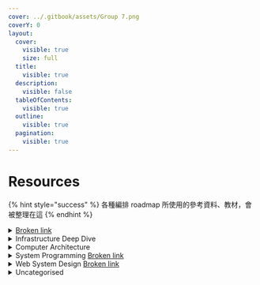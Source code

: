 ```yaml
---
cover: ../.gitbook/assets/Group 7.png
coverY: 0
layout:
  cover:
    visible: true
    size: full
  title:
    visible: true
  description:
    visible: false
  tableOfContents:
    visible: true
  outline:
    visible: true
  pagination:
    visible: true
---
```


# Resources

{% hint style="success" %}
各種編排 roadmap 所使用的參考資料、教材，會被整理在這
{% endhint %}

<details>

<summary><a data-mention href="broken-reference">Broken link</a></summary>

#### LeetCode The Hard Way

* [https://leetcodethehardway.com/](https://leetcodethehardway.com/)

#### LeetCode Explore

* [https://leetcode.com/explore/](https://leetcode.com/explore/)

#### NeetCode.io Roadmap

* [https://neetcode.io/roadmap](https://neetcode.io/roadmap)

#### LintCode Courses

* [https://www.lintcode.com/course/list/?tagId=865\&chargeStatus=-1](https://www.lintcode.com/course/list/?tagId=865\&chargeStatus=-1)

#### **Algorithms Lab** <a href="#algorithms-lab" id="algorithms-lab"></a>

* [https://hackmd.io/@arthurzllu/SkZBc7GoI](https://hackmd.io/@arthurzllu/SkZBc7GoI#Analysis-of-Algorithms)

#### Algorithm and Data Structure Notes

* [https://aaronice.gitbook.io/lintcode/](https://aaronice.gitbook.io/lintcode/)

#### 演算法筆記

* [https://web.ntnu.edu.tw/\~algo/](https://web.ntnu.edu.tw/\~algo/)

#### LeetCode Question Ratings

* [https://zerotrac.github.io/leetcode\_problem\_rating/#/](https://zerotrac.github.io/leetcode\_problem\_rating/#/)

#### LeetCode 101 - A LeetCode Grinding Guide (C++ Version)

* [https://github.com/changgyhub/leetcode\_101/blob/master/LeetCode%20101%20-%20A%20LeetCode%20Grinding%20Guide%20(C%2B%2B%20Version).pdf](https://github.com/changgyhub/leetcode\_101/blob/master/LeetCode%20101%20-%20A%20LeetCode%20Grinding%20Guide%20\(C%2B%2B%20Version\).pdf)

#### Hello 算法

* [https://www.hello-algo.com/chapter\_searching/searching\_algorithm\_revisited/#1053](https://www.hello-algo.com/chapter\_searching/searching\_algorithm\_revisited/#1053)

#### EnjoyAlgorithm.com

* [https://www.enjoyalgorithms.com/](https://www.enjoyalgorithms.com/)

#### Competitive Programming Sites

* [**洛谷 Luogu**](https://www.luogu.com.cn/problem/list?tag=126\&page=1\&type=CF\&orderBy=difficulty\&order=asc)
* [**CodeForces**](https://codeforces.com/blog/entry/8561)
* [**Beecrowd**](https://judge.beecrowd.com/en/categories)

![](<../.gitbook/assets/image (2).png>)

</details>

<details>

<summary>Infrastructure Deep Dive</summary>

#### Bloom Filters

* [https://samwho.dev/bloom-filters/](https://samwho.dev/bloom-filters/)

</details>

<details>

<summary>Computer Architecture</summary>

#### Computer Architecture: A Quantitative Approach

* [https://acs.pub.ro/\~cpop/SMPA/Computer%20Architecture%20A%20Quantitative%20Approach%20(5th%20edition).pdf](https://acs.pub.ro/\~cpop/SMPA/Computer%20Architecture%20A%20Quantitative%20Approach%20\(5th%20edition\).pdf)

</details>

<details>

<summary>System Programming <a data-mention href="broken-reference">Broken link</a></summary>

#### Low Level Academy

* [https://lowlevel.academy/courses](https://lowlevel.academy/courses)

#### CodeCrafters | Advanced programming challenges

* [https://codecrafters.io/](https://codecrafters.io/)

#### The Garbage Collection Handbook: The Art of Automatic Memory Management

* [https://gchandbook.org/](https://gchandbook.org/)

</details>

<details>

<summary>Web System Design <a data-mention href="broken-reference">Broken link</a></summary>

#### Jordan has no life

* [https://www.youtube.com/@jordanhasnolife5163/featured](https://www.youtube.com/@jordanhasnolife5163/featured)

#### ByteByteGo

* System Design Interview – An insider's guide
* System Design Interview – An Insider's Guide: Volume 2

#### Designing Data-Intensive Applications

* [https://dataintensive.net/](https://dataintensive.net/)

#### 凤凰架构 - 构建可靠的大型分布式系统

* [https://icyfenix.cn/](https://icyfenix.cn/)

</details>

<details>

<summary>Uncategorised</summary>

#### CS 自学指南

* [**csdiy.wiki**](https://csdiy.wiki/%E6%93%8D%E4%BD%9C%E7%B3%BB%E7%BB%9F/MIT6.S081/)

#### Goroutines and Channels Exercises

* [https://www.golangprograms.com/goroutines-and-channels-example.html](https://www.golangprograms.com/goroutines-and-channels-example.html)

#### go-concurrency-exercises

* [https://github.com/loong/go-concurrency-exercises](https://github.com/loong/go-concurrency-exercises)

#### Learn Go with Tests

* [https://quii.gitbook.io/learn-go-with-tests/](https://quii.gitbook.io/learn-go-with-tests/)

</details>
